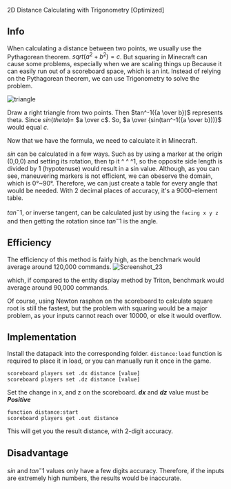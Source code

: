 2D Distance Calculating with Trigonometry [Optimized]
## Info
When calculating a distance between two points, we usually use the Pythagorean theorem. $sqrt(a^2+b^2)=c$.
But squaring in Minecraft can cause some problems, especially when we are scaling things up
Because it can easily run out of a scoreboard space, which is an int.
Instead of relying on the Pythagorean theorem, we can use Trigonometry to solve the problem.

![triangle](https://user-images.githubusercontent.com/63050705/223461489-503eaedc-f7fc-437e-86e1-9686210dd232.png)

Draw a right triangle from two points. Then $tan^-1({a \over b})$ represents theta. Since $sin(theta)$= $a \over c$.
So, $a \over {sin(tan^-1({a \over b}))}$ would equal $c$.

Now that we have the formula, we need to calculate it in Minecraft.

$sin$ can be calculated in a few ways. Such as by using a marker at the origin (0,0,0) and setting its rotation, then tp it ^ ^ ^1, so the opposite side length is divided by 1 (hypotenuse)
would result in a sin value. Although, as you can see, maneuvering markers is not efficient, we can obeserve the domain, which is 0°~90°. Therefore, we can just create a table for every angle that would be needed. With 2 decimal places of accuracy, it's a 9000-element table.

$tan^-1$, or inverse tangent, can be calculated just by using the `facing x y z` and then getting the rotation since $tan^-1$ is the angle.

## Efficiency

The efficiency of this method is fairly high, as the benchmark would average around 120,000 commands.
![Screenshot_23](https://github.com/SuperSwordTW/Distance-Trig-Calc/assets/63050705/ce7ec583-2f13-4ca6-a279-2452f7926a72)

which, if compared to the entity display method by Triton, benchmark would average around 90,000 commands.

Of course, using Newton rasphon on the scoreboard to calculate square root is still the fastest, but the problem with squaring would be a major problem, as your inputs cannot reach over 10000, or else it would overflow.


## Implementation
Install the datapack into the corresponding folder.
`distance:load` function is required to place it in load, or you can manually run it once in the game.
```
scoreboard players set .dx distance [value]
scoreboard players set .dz distance [value]
```
Set the change in x, and z on the scoreboard.
***dx*** and ***dz*** value must be ***Positive***
```
function distance:start
scoreboard players get .out distance
```
This will get you the result distance, with 2-digit accuracy.

## Disadvantage
$sin$ and $tan^-1$ values only have a few digits accuracy. Therefore, if the inputs are extremely high numbers, the results would be inaccurate.
